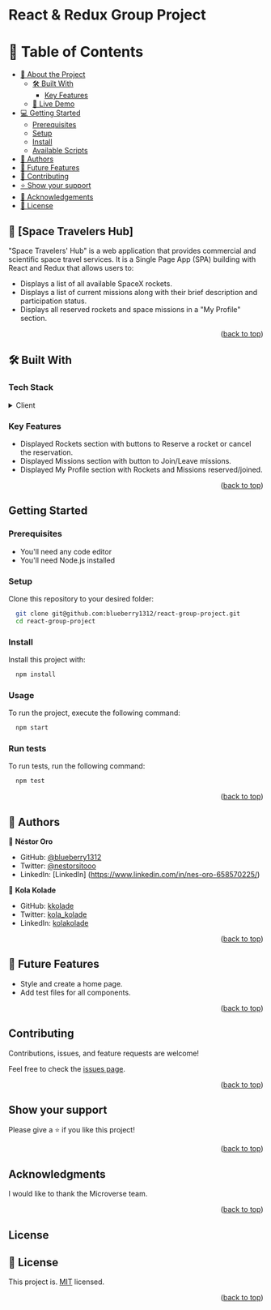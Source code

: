 <a name="readme-top"></a>

# React & Redux Group Project

<!-- TABLE OF CONTENTS -->

# 📗 Table of Contents

- [📖 About the Project](#about-project)
  - [🛠 Built With](#built-with)
    - [Key Features](#key-features)
  - [🚀 Live Demo](#live-demo)
- [💻 Getting Started](#getting-started)
  - [Prerequisites](#prerequisites)
  - [Setup](#setup)
  - [Install](#install)
  - [Available Scripts](#available-scripts)
- [👥 Authors](#authors)
- [🔭 Future Features](#future-features)
- [🤝 Contributing](#contributing)
- [⭐️ Show your support](#support)
- [🙏 Acknowledgements](#acknowledgements)
- [📝 License](#license)

<!-- PROJECT DESCRIPTION -->

## 📖 [Space Travelers Hub] <a name="about-project"></a>

"Space Travelers' Hub" is a web application that provides commercial and scientific space travel services. It is a Single Page App (SPA) building with React and Redux that allows users to:
- Displays a list of all available SpaceX rockets.
- Displays a list of current missions along with their brief description and participation status.
- Displays all reserved rockets and space missions in a "My Profile" section.

<p align="right">(<a href="#readme-top">back to top</a>)</p>

## 🛠 Built With <a name="built-with"></a>

### Tech Stack <a name="tech-stack"></a>

<details>
  <summary>Client</summary>
  <ul>
    <li><a href="">React</a></li>
    <li><a href="">CSS</a></li>
    <li><a href="">Redux</a></li>
  </ul>
</details>

### Key Features <a name="key-features"></a>

- Displayed Rockets section with buttons to Reserve a rocket or cancel the reservation.
- Displayed Missions section with button to Join/Leave missions.
- Displayed My Profile section with Rockets and Missions reserved/joined.


<p align="right">(<a href="#readme-top">back to top</a>)</p>


## Getting Started

### Prerequisites

- You'll need any code editor 
- You'll need Node.js installed

<!--
Example command:
```sh
 gem install rails
```
 -->

### Setup

Clone this repository to your desired folder:

```sh
  git clone git@github.com:blueberry1312/react-group-project.git
  cd react-group-project
```

### Install

Install this project with:

```sh
  npm install
```

### Usage

To run the project, execute the following command:

```sh
  npm start
```

### Run tests

To run tests, run the following command:

```sh
  npm test
```

<p align="right">(<a href="#readme-top">back to top</a>)</p>

## 👥 Authors <a name="authors"></a>


👤 **Néstor Oro**

- GitHub: [@blueberry1312](https://github.com/blueberry1312)
- Twitter: [@nestorsitooo](https://twitter.com/nestorsitooo)
- LinkedIn: [LinkedIn] (https://www.linkedin.com/in/nes-oro-658570225/)

👤 **Kola Kolade**

- GitHub: [kkolade](https://github.com/kkolade)
- Twitter: [kola_kolade](https://twitter.com/kola_kolade)
- LinkedIn: [kolakolade](https://linkedin.com/in/kolakolade)

<p align="right">(<a href="#readme-top">back to top</a>)</p>

## 🔭 Future Features <a name="future-features"></a>

- Style and create a home page.
- Add test files for all components.


<p align="right">(<a href="#readme-top">back to top</a>)</p>


## Contributing

Contributions, issues, and feature requests are welcome!

Feel free to check the [issues page](https://github.com/blueberry1312/react-group-project/issues).

<p align="right">(<a href="#readme-top">back to top</a>)</p>

## Show your support

Please give a ⭐️ if you like this project!

<p align="right">(<a href="#readme-top">back to top</a>)</p>

## Acknowledgments

I would like to thank the Microverse team.

<p align="right">(<a href="#readme-top">back to top</a>)</p>

## License
<!-- LICENSE -->

## 📝 License <a name="license"></a>

This project is. [MIT](./LICENSE) licensed.


<p align="right">(<a href="#readme-top">back to top</a>)</p>